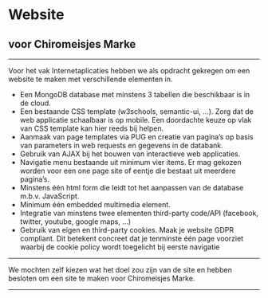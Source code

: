  # Website 
 ## voor Chiromeisjes Marke
 
 ---
 
 Voor het vak Internetaplicaties hebben we als opdracht gekregen om een website te maken met verschillende elementen in.
* Een MongoDB database met minstens 3 tabellen die beschikbaar is in de cloud.
* Een bestaande CSS template (w3schools, semantic-ui, …). Zorg dat de web applicatie schaalbaar
is op mobile. Een doordachte keuze op vlak van CSS template kan hier reeds bij helpen.
* Aanmaak van page templates via PUG en creatie van pagina’s op basis van parameters in web
requests en gegevens in de databank.
* Gebruik van AJAX bij het bouwen van interactieve web applicaties.
* Navigatie menu bestaande uit minimum vier items. Er mag gekozen worden voor een one
page site of eentje die bestaat uit meerdere pagina’s.
* Minstens één html form die leidt tot het aanpassen van de database m.b.v. JavaScript.
* Minimum één embedded multimedia element.
* Integratie van minstens twee elementen third-party code/API
(facebook, twitter, youtube, google maps, …)
* Gebruik van eigen en third-party cookies. Maak je website GDPR compliant. Dit betekent
concreet dat je tenminste één page voorziet waarbij de cookie policy wordt toegelicht bij
eerste navigatie

---
 
 We mochten zelf kiezen wat het doel zou zijn van de site en hebben besloten om een site te maken voor Chiromeisjes Marke.

---
